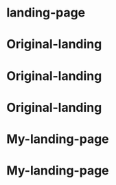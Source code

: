 # landing-page
# Original-landing
# Original-landing
# Original-landing
# My-landing-page
# My-landing-page
